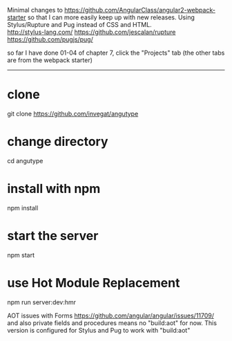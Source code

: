 
Minimal changes to https://github.com/AngularClass/angular2-webpack-starter
so that I can more easily keep up with new releases.
Using Stylus/Rupture and Pug instead of CSS and HTML.  
   http://stylus-lang.com/
   https://github.com/jescalan/rupture
   https://github.com/pugjs/pug/
   
so far I have done 01-04 of chapter 7, click the "Projects" tab
(the other tabs are from the webpack starter)

___ 

# clone 
git clone https://github.com/invegat/angutype

# change directory 
cd angutype

# install with npm
npm install

# start the server
npm start

# use Hot Module Replacement
npm run server:dev:hmr

AOT issues with Forms https://github.com/angular/angular/issues/11709/
and also private fields and procedures means no "build:aot" for now.  This version
is configured for Stylus and Pug to work with "build:aot"

